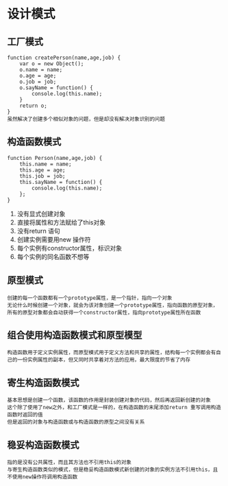 # 设计模式
## 工厂模式
    function createPerson(name,age,job) {
        var o = new Object();
        o.name = name;
        o.age = age;
        o.job = job;
        o.sayName = function() {
            console.log(this.name);
        }
        return o;
    }
    虽然解决了创建多个相似对象的问题，但是却没有解决对象识别的问题
## 构造函数模式
    function Person(name,age,job) {
        this.name = name;
        this.age = age;
        this.job = job;
        this.sayName = function() {
            console.log(this.name);
        };
    }
1. 没有显式创建对象
2. 直接将属性和方法赋给了this对象
3. 没有return 语句
4. 创建实例需要用new 操作符
5. 每个实例有constructor属性，标识对象
6. 每个实例的同名函数不想等

## 原型模式
    创建的每一个函数都有一个prototype属性，是一个指针，指向一个对象
    无论什么时候创建一个对象，就会为该对象创建一个prototype属性，指向函数的原型对象，所有的原型对象都会自动获得一个constructor属性，指向prototype属性所在函数

## 组合使用构造函数模式和原型模型
    构造函数用于定义实例属性，而原型模式用于定义方法和共享的属性，结构每一个实例都会有自己的一份实例属性的副本，但又同时共享着对方法的应用，最大限度的节省了内存

## 寄生构造函数模式
    基本思想是创建一个函数，该函数的作用是封装创建对象的代码，然后再返回新创建的对象
    这个除了使用了new之外，和工厂模式是一样的，在构造函数的末尾添加return 重写调用构造函数时返回的值
    但是返回的对象与构造函数或与构造函数的原型之间没有关系

## 稳妥构造函数模式
    指的是没有公共属性，而且其方法也不引用this的对象
    与寄生构造函数类似的模式，但是稳妥构造函数模式新创建的对象的实例方法不引用this，且不使用new操作符调用构造函数
    
